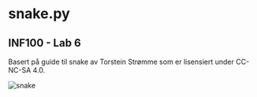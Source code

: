 # snake.py
## INF100 - Lab 6
Basert på guide til snake av Torstein Strømme som er lisensiert under CC-NC-SA 4.0.


![snake](https://github.com/majawalde/snake.py/assets/39059923/fa5d7133-3491-4121-b07c-37772678d637)

